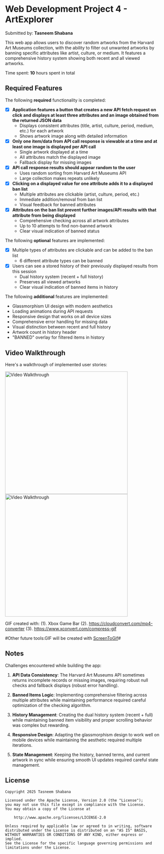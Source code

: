 # Web Development Project 4 - ArtExplorer

Submitted by: **Tasneem Shabana**

This web app allows users to discover random artworks from the Harvard Art Museums collection, with the ability to filter out unwanted artworks by banning specific attributes like artist, culture, or medium. It features a comprehensive history system showing both recent and all viewed artworks.

Time spent: **10** hours spent in total

## Required Features

The following **required** functionality is completed: 

- [x] **Application features a button that creates a new API fetch request on click and displays at least three attributes and an image obtained from the returned JSON data**
  - Displays consistent attributes (title, artist, culture, period, medium, etc.) for each artwork
  - Shows artwork image along with detailed information
- [x] **Only one item/data from API call response is viewable at a time and at least one image is displayed per API call**
  - Single artwork displayed at a time
  - All attributes match the displayed image
  - Fallback display for missing images
- [x] **API call response results should appear random to the user**
  - Uses random sorting from Harvard Art Museums API
  - Large collection makes repeats unlikely
- [x] **Clicking on a displayed value for one attribute adds it to a displayed ban list**
  - Multiple attributes are clickable (artist, culture, period, etc.)
  - Immediate addition/removal from ban list
  - Visual feedback for banned attributes
- [x] **Attributes on the ban list prevent further images/API results with that attribute from being displayed**
  - Comprehensive checking across all artwork attributes
  - Up to 10 attempts to find non-banned artwork
  - Clear visual indication of banned status

The following **optional** features are implemented:

- [x] Multiple types of attributes are clickable and can be added to the ban list
  - 6 different attribute types can be banned
- [x] Users can see a stored history of their previously displayed results from this session
  - Dual history system (recent + full history)
  - Preserves all viewed artworks
  - Clear visual indication of banned items in history

The following **additional** features are implemented:

* Glassmorphism UI design with modern aesthetics
* Loading animations during API requests
* Responsive design that works on all device sizes
* Comprehensive error handling for missing data
* Visual distinction between recent and full history
* Artwork count in history header
* "BANNED" overlay for filtered items in history

## Video Walkthrough

Here's a walkthrough of implemented user stories:

<img src='./videos/Vite+React--Mobile.gif' title='Mobile Video app Walkthrough' width='400' alt='Video Walkthrough' />

<img src='./videos/Vite+React--Desktop.gif' title='Desktop Video app Walkthrough' width='400' alt='Video Walkthrough' />


GIF created with:
(1). Xbox Game Bar
(2). https://cloudconvert.com/mp4-converter
(3). https://www.xconvert.com/compress-gif

#Other future tools:GIF will be created with [ScreenToGif](https://www.screentogif.com/)#

## Notes

Challenges encountered while building the app:

1. **API Data Consistency**: The Harvard Art Museums API sometimes returns incomplete records or missing images, requiring robust null checks and fallback displays (robust error handling).

2. **Banned Items Logic**: Implementing comprehensive filtering across multiple attributes while maintaining performance required careful optimization of the checking algorithm.

3. **History Management**: Creating the dual history system (recent + full) while maintaining banned item visibility and proper scrolling behavior was complex but rewarding.

4. **Responsive Design**: Adapting the glassmorphism design to work well on mobile devices while maintaining the aesthetic required multiple iterations.

5. **State Management**: Keeping the history, banned terms, and current artwork in sync while ensuring smooth UI updates required careful state management.

## License

    Copyright 2025 Tasneem Shabana

    Licensed under the Apache License, Version 2.0 (the "License");
    you may not use this file except in compliance with the License.
    You may obtain a copy of the License at

        http://www.apache.org/licenses/LICENSE-2.0

    Unless required by applicable law or agreed to in writing, software
    distributed under the License is distributed on an "AS IS" BASIS,
    WITHOUT WARRANTIES OR CONDITIONS OF ANY KIND, either express or implied.
    See the License for the specific language governing permissions and
    limitations under the License.